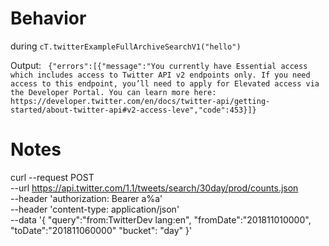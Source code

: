 


# Behavior


during ```cT.twitterExampleFullArchiveSearchV1("hello")```

Output: ```
{"errors":[{"message":"You currently have Essential access which includes access to Twitter API v2 endpoints only. If you need access to this endpoint, you’ll need to apply for Elevated access via the Developer Portal. You can learn more here: https://developer.twitter.com/en/docs/twitter-api/getting-started/about-twitter-api#v2-access-leve","code":453}]}```






# Notes


curl --request POST \
  --url https://api.twitter.com/1.1/tweets/search/30day/prod/counts.json \
  --header 'authorization: Bearer a%a' \
  --header 'content-type: application/json' \
  --data '{
                "query":"from:TwitterDev lang:en",
                "fromDate":"201811010000", 
                "toDate":"201811060000"
                "bucket": "day"
                }'
